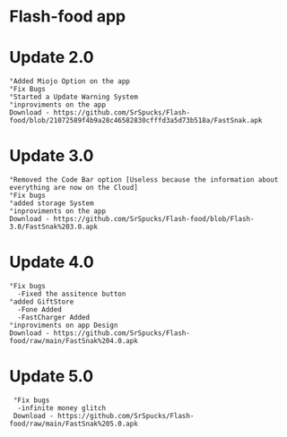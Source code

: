 # Flash-food app

  # Update 2.0
    °Added Miojo Option on the app
    °Fix Bugs
    °Started a Update Warning System
    °inproviments on the app
    Download - https://github.com/SrSpucks/Flash-food/blob/21072589f4b9a28c46582830cfffd3a5d73b518a/FastSnak.apk
    
  # Update 3.0
    °Removed the Code Bar option [Useless because the information about everything are now on the Cloud]
    °Fix bugs
    °added storage System
    °inproviments on the app
    Download - https://github.com/SrSpucks/Flash-food/blob/Flash-3.0/FastSnak%203.0.apk

  # Update 4.0
    °Fix bugs
      -Fixed the assitence button
    °added GiftStore
      -Fone Added
      -FastCharger Added
    °inproviments on app Design
    Download - https://github.com/SrSpucks/Flash-food/raw/main/FastSnak%204.0.apk
    
   # Update 5.0
     °Fix bugs
      -infinite money glitch
     Download - https://github.com/SrSpucks/Flash-food/raw/main/FastSnak%205.0.apk
